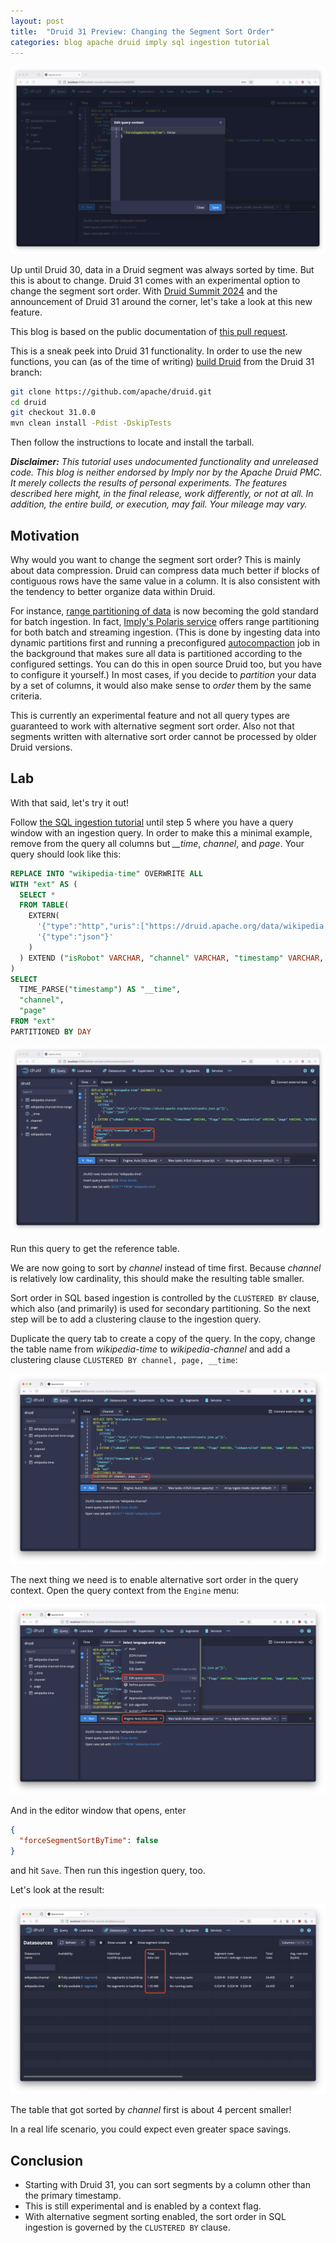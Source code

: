 ```yaml
---
layout: post
title:  "Druid 31 Preview: Changing the Segment Sort Order"
categories: blog apache druid imply sql ingestion tutorial
---
```


![Query context with sort flag](/assets/2024-10-20-04-context2.png)

Up until Druid 30, data in a Druid segment was always sorted by time. But this is about to change. Druid 31 comes with an experimental option to change the segment sort order. With [Druid Summit 2024](https://druidsummit.org/) and the announcement of Druid 31 around the corner, let's take a look at this new feature.

This blog is based on the public documentation of [this pull request](https://github.com/apache/druid/pull/16849). 

This is a sneak peek into Druid 31 functionality. In order to use the new functions, you can (as of the time of writing) [build Druid](https://druid.apache.org/docs/latest/development/build.html) from the Druid 31 branch:

```bash
git clone https://github.com/apache/druid.git
cd druid
git checkout 31.0.0
mvn clean install -Pdist -DskipTests
```

Then follow the instructions to locate and install the tarball.

_**Disclaimer:** This tutorial uses undocumented functionality and unreleased code. This blog is neither endorsed by Imply nor by the Apache Druid PMC. It merely collects the results of personal experiments. The features described here might, in the final release, work differently, or not at all. In addition, the entire build, or execution, may fail. Your mileage may vary._

## Motivation

Why would you want to change the segment sort order? This is mainly about data compression. Druid can compress data much better if blocks of contiguous rows have the same value in a column. It is also consistent with the tendency to better organize data within Druid.

For instance, [range partitioning of data](/2022/01/25/partitioning-in-druid-part-3-multi-dimension-range-partitioning/) is now becoming the gold standard for batch ingestion. In fact, [Imply's Polaris service](https://imply.io/imply-fully-managed-dbaas-polaris/) offers range partitioning for both batch and streaming ingestion. (This is done by ingesting data into dynamic partitions first and running a preconfigured [autocompaction](https://druid.apache.org/docs/latest/data-management/automatic-compaction) job in the background that makes sure all data is partitioned according to the configured settings. You can do this in open source Druid too, but you have to configure it yourself.) In most cases, if you decide to _partition_ your data by a set of columns, it would also make sense to _order_ them by the same criteria.

This is currently an experimental feature and not all query types are guaranteed to work with alternative segment sort order. Also not that segments written with alternative sort order cannot be processed by older Druid versions.

## Lab

With that said, let's try it out!

Follow [the SQL ingestion tutorial](https://druid.apache.org/docs/latest/tutorials/tutorial-msq-extern) until step 5 where you have a query window with an ingestion query. In order to make this a minimal example, remove from the query all columns but _\_\_time_, _channel_, and _page_. Your query should look like this:

```sql
REPLACE INTO "wikipedia-time" OVERWRITE ALL
WITH "ext" AS (
  SELECT *
  FROM TABLE(
    EXTERN(
      '{"type":"http","uris":["https://druid.apache.org/data/wikipedia.json.gz"]}',
      '{"type":"json"}'
    )
  ) EXTEND ("isRobot" VARCHAR, "channel" VARCHAR, "timestamp" VARCHAR, "flags" VARCHAR, "isUnpatrolled" VARCHAR, "page" VARCHAR, "diffUrl" VARCHAR, "added" BIGINT, "comment" VARCHAR, "commentLength" BIGINT, "isNew" VARCHAR, "isMinor" VARCHAR, "delta" BIGINT, "isAnonymous" VARCHAR, "user" VARCHAR, "deltaBucket" BIGINT, "deleted" BIGINT, "namespace" VARCHAR, "cityName" VARCHAR, "countryName" VARCHAR, "regionIsoCode" VARCHAR, "metroCode" BIGINT, "countryIsoCode" VARCHAR, "regionName" VARCHAR)
)
SELECT
  TIME_PARSE("timestamp") AS "__time",
  "channel",
  "page"
FROM "ext"
PARTITIONED BY DAY
```

![base query](/assets/2024-10-20-01-time.png)

Run this query to get the reference table.

We are now going to sort by _channel_ instead of time first. Because _channel_ is relatively low cardinality, this should make the resulting table smaller.

Sort order in SQL based ingestion is controlled by the `CLUSTERED BY` clause, which also (and primarily) is used for secondary partitioning. So the next step will be to add a clustering clause to the ingestion query. 

Duplicate the query tab to create a copy of the query. In the copy, change the table name from _wikipedia-time_ to _wikipedia-channel_ and add a clustering clause `CLUSTERED BY channel, page, __time`:

![query with clustering](/assets/2024-10-20-02-channel.png)

The next thing we need is to enable alternative sort order in the query context. Open the query context from the `Engine` menu:

![Open context](/assets/2024-10-20-03-context1.png)

And in the editor window that opens, enter

```json
{
  "forceSegmentSortByTime": false
}
```

and hit `Save`. Then run this ingestion query, too.

Let's look at the result:

![Size comparison](/assets/2024-10-20-05-size.png)

The table that got sorted by _channel_ first is about 4 percent smaller!

In a real life scenario, you could expect even greater space savings.

## Conclusion

- Starting with Druid 31, you can sort segments by a column other than the primary timestamp.
- This is still experimental and is enabled by a context flag.
- With alternative segment sorting enabled, the sort order in SQL ingestion is governed by the `CLUSTERED BY` clause.
